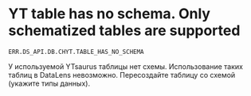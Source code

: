 # YT table has no schema. Only schematized tables are supported

`ERR.DS_API.DB.CHYT.TABLE_HAS_NO_SCHEMA`

У используемой YTsaurus таблицы нет схемы. Использование таких таблиц в DataLens невозможно. Пересоздайте таблицу со схемой (укажите типы данных).
